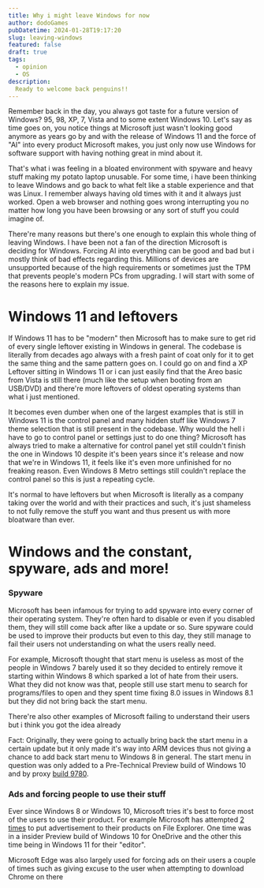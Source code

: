 ```yaml
---
title: Why i might leave Windows for now
author: dodoGames
pubDatetime: 2024-01-28T19:17:20
slug: leaving-windows
featured: false
draft: true
tags:
  - opinion
  - OS
description:
  Ready to welcome back penguins!!
---
```


Remember back in the day, you always got taste for a future version of Windows? 95, 98, XP, 7, Vista and to some extent Windows 10. Let's say as time goes on, you notice things at Microsoft just wasn't looking good anymore as years go by and with the release of Windows 11 and the force of "AI" into every product Microsoft makes, you just only now use Windows for software support with having nothing great in mind about it.

That's what i was feeling in a bloated environment with spyware and heavy stuff making my potato laptop unusable. For some time, i have been thinking to leave Windows and go back to what felt like a stable experience and that was Linux. I remember always having old times with it and it always just worked. Open a web browser and nothing goes wrong interrupting you no matter how long you have been browsing or any sort of stuff you could imagine of. 


There're many reasons but there's one enough to explain this whole thing of leaving Windows. I have been not a fan of the direction Microsoft is deciding for Windows. Forcing AI into everything can be good and bad but i mostly think of bad effects regarding this. Millions of devices are unsupported because of the high requirements or sometimes just the TPM that prevents people's modern PCs from upgrading. I will start with some of the reasons here to explain my issue.

# Windows 11 and leftovers
If Windows 11 has to be "modern" then Microsoft has to make sure to get rid of every single leftover existing in Windows in general. The codebase is literally from decades ago always with a fresh paint of coat only for it to get the same thing and the same pattern goes on. I could go on and find a XP Leftover sitting in Windows 11 or i can just easily find that the Areo basic from Vista is still there (much like the setup when booting from an USB/DVD) and there're more leftovers of oldest operating systems than what i just mentioned.

It becomes even dumber when one of the largest examples that is still in Windows 11 is the control panel and many hidden stuff like Windows 7 theme selection that is still present in the codebase. Why would the hell i have to go to control panel or settings just to do one thing? Microsoft has always tried to make a alternative for control panel yet still couldn't finish the one in Windows 10 despite it's been years since it's release and now that we're in Windows 11, it feels like it's even more unfinished for no freaking reason. Even Windows 8 Metro settings still couldn't replace the control panel so this is just a repeating cycle.

It's normal to have leftovers but when Microsoft is literally as a company taking over the world and with their practices and such, it's just shameless to not fully remove the stuff you want and thus present us with more bloatware than ever.


# Windows and the constant, spyware, ads and more!

### Spyware
Microsoft has been infamous for trying to add spyware into every corner of their operating system. They're often hard to disable or even if you disabled them, they will still come back after like a update or so. Sure spyware could be used to improve their products but even to this day, they still manage to fail their users not understanding on what the users really need.

For example, Microsoft thought that start menu is useless as most of the people in Windows 7 barely used it so they decided to entirely remove it starting within Windows 8 which sparked a lot of hate from their users. What they did not know was that, people still use start menu to search for programs/files to open and they spent time fixing 8.0 issues in Windows 8.1 but they did not bring back the start menu.

There're also other examples of Microsoft failing to understand their users but i think you got the idea already

Fact: Originally, they were going to actually bring back the start menu in a certain update but it only made it's way into ARM devices thus not giving a chance to add back start menu to Windows 8 in general. The start menu in question was only added to a Pre-Technical Preview build of Windows 10 and by proxy [build 9780](https://betawiki.net/wiki/Windows_10_build_9780).


### Ads and forcing people to use their stuff
Ever since Windows 8 or Windows 10, Microsoft tries it's best to force most of the users to use their product. For example Microsoft has attempted [2](https://www.theverge.com/2017/3/9/14872464/windows-10-onedrive-ads-inside-file-explorer) [times](https://www.theverge.com/2022/3/15/22979251/microsoft-file-explorer-ads-windows-11-testing) to put advertisement to their products on File Explorer. One time was in a insider Preview build of Windows 10 for OneDrive and the other this time being in Windows 11 for their "editor".

Microsoft Edge was also largely used for forcing ads on their users a couple of times such as giving excuse to the user when attempting to download Chrome on there